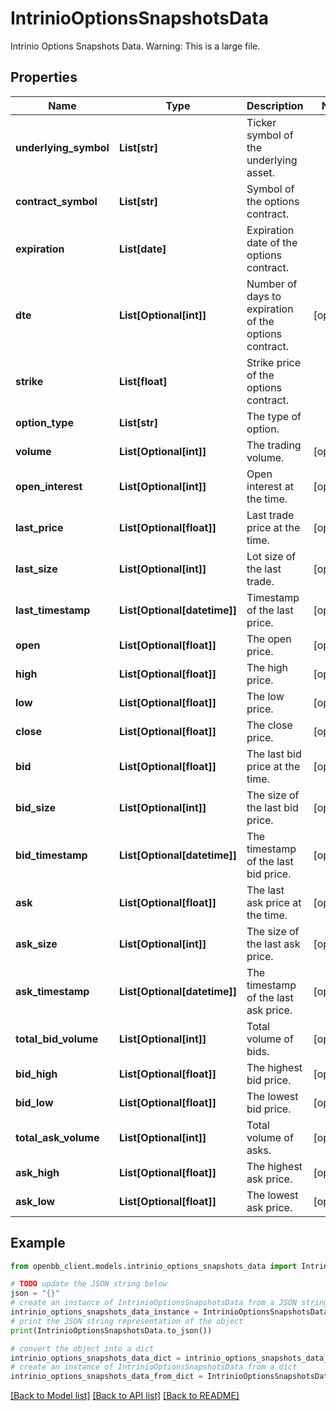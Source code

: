 # IntrinioOptionsSnapshotsData

Intrinio Options Snapshots Data. Warning: This is a large file.

## Properties

Name | Type | Description | Notes
------------ | ------------- | ------------- | -------------
**underlying_symbol** | **List[str]** | Ticker symbol of the underlying asset. | 
**contract_symbol** | **List[str]** | Symbol of the options contract. | 
**expiration** | **List[date]** | Expiration date of the options contract. | 
**dte** | **List[Optional[int]]** | Number of days to expiration of the options contract. | [optional] 
**strike** | **List[float]** | Strike price of the options contract. | 
**option_type** | **List[str]** | The type of option. | 
**volume** | **List[Optional[int]]** | The trading volume. | [optional] 
**open_interest** | **List[Optional[int]]** | Open interest at the time. | [optional] 
**last_price** | **List[Optional[float]]** | Last trade price at the time. | [optional] 
**last_size** | **List[Optional[int]]** | Lot size of the last trade. | [optional] 
**last_timestamp** | **List[Optional[datetime]]** | Timestamp of the last price. | [optional] 
**open** | **List[Optional[float]]** | The open price. | [optional] 
**high** | **List[Optional[float]]** | The high price. | [optional] 
**low** | **List[Optional[float]]** | The low price. | [optional] 
**close** | **List[Optional[float]]** | The close price. | [optional] 
**bid** | **List[Optional[float]]** | The last bid price at the time. | [optional] 
**bid_size** | **List[Optional[int]]** | The size of the last bid price. | [optional] 
**bid_timestamp** | **List[Optional[datetime]]** | The timestamp of the last bid price. | [optional] 
**ask** | **List[Optional[float]]** | The last ask price at the time. | [optional] 
**ask_size** | **List[Optional[int]]** | The size of the last ask price. | [optional] 
**ask_timestamp** | **List[Optional[datetime]]** | The timestamp of the last ask price. | [optional] 
**total_bid_volume** | **List[Optional[int]]** | Total volume of bids. | [optional] 
**bid_high** | **List[Optional[float]]** | The highest bid price. | [optional] 
**bid_low** | **List[Optional[float]]** | The lowest bid price. | [optional] 
**total_ask_volume** | **List[Optional[int]]** | Total volume of asks. | [optional] 
**ask_high** | **List[Optional[float]]** | The highest ask price. | [optional] 
**ask_low** | **List[Optional[float]]** | The lowest ask price. | [optional] 

## Example

```python
from openbb_client.models.intrinio_options_snapshots_data import IntrinioOptionsSnapshotsData

# TODO update the JSON string below
json = "{}"
# create an instance of IntrinioOptionsSnapshotsData from a JSON string
intrinio_options_snapshots_data_instance = IntrinioOptionsSnapshotsData.from_json(json)
# print the JSON string representation of the object
print(IntrinioOptionsSnapshotsData.to_json())

# convert the object into a dict
intrinio_options_snapshots_data_dict = intrinio_options_snapshots_data_instance.to_dict()
# create an instance of IntrinioOptionsSnapshotsData from a dict
intrinio_options_snapshots_data_from_dict = IntrinioOptionsSnapshotsData.from_dict(intrinio_options_snapshots_data_dict)
```
[[Back to Model list]](../README.md#documentation-for-models) [[Back to API list]](../README.md#documentation-for-api-endpoints) [[Back to README]](../README.md)


